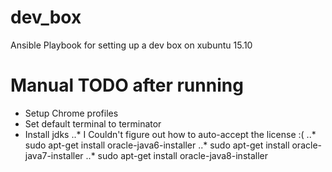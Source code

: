 # dev_box
Ansible Playbook for setting up a dev box on xubuntu 15.10

# Manual TODO after running

* Setup Chrome profiles
* Set default terminal to terminator
* Install jdks
..* I Couldn't figure out how to auto-accept the license :(
..* sudo apt-get install oracle-java6-installer
..* sudo apt-get install oracle-java7-installer
..* sudo apt-get install oracle-java8-installer
